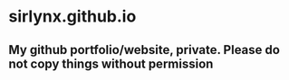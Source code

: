 # sirlynx.github.io

## My github portfolio/website, private. Please do not copy things without permission
